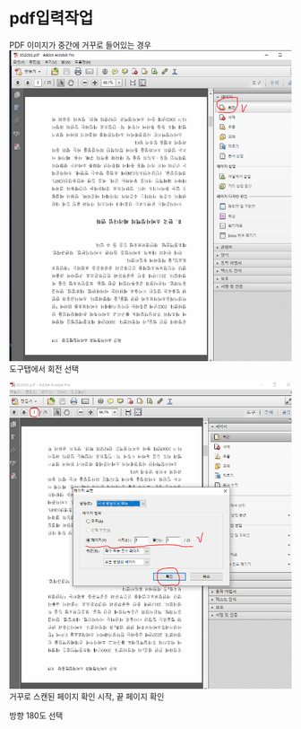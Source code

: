 # pdf입력작업
PDF 이미지가 중간에 거꾸로 들어있는 경우
![Issues](./images/rotation-1.png)
도구탭에서 회전 선택

![Issues](./images/rotation-2.png)
거꾸로 스캔된 페이지 확인
시작, 끝 페이지 확인

방향 180도 선택